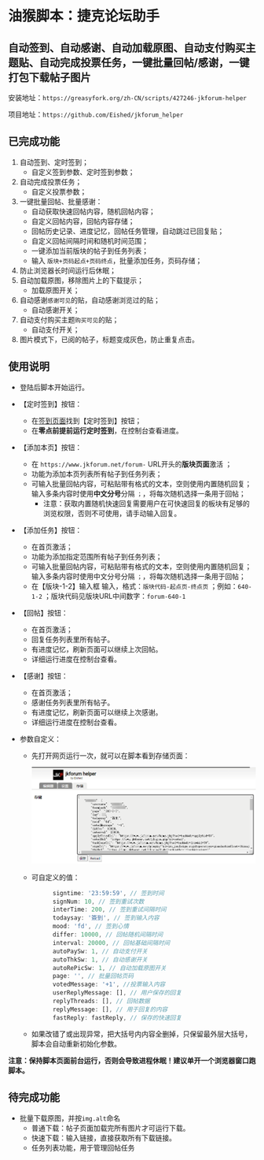 # 油猴脚本：捷克论坛助手

## 自动签到、自动感谢、自动加载原图、自动支付购买主题贴、自动完成投票任务，一键批量回帖/感谢，一键打包下载帖子图片

安装地址：`https://greasyfork.org/zh-CN/scripts/427246-jkforum-helper`

项目地址：`https://github.com/Eished/jkforum_helper`

## 已完成功能

1. 自动签到、定时签到；
   - 自定义签到参数、定时签到参数；
2. 自动完成投票任务；
   - 自定义投票参数；
3. 一键批量回帖、批量感谢：
   - 自动获取快速回帖内容，随机回帖内容；
   - 自定义回帖内容，回帖内容存储；
   - 回帖历史记录、进度记忆，回帖任务管理，自动跳过已回复贴；
   - 自定义回帖间隔时间和随机时间范围；
   - 一键添加当前版块的帖子到任务列表；
   - 输入 `版块+页码起点+页码终点`，批量添加任务，页码存储；
4. 防止浏览器长时间运行后休眠；
5. 自动加载原图，移除图片上的下载提示；
   - 加载原图开关；
6. 自动感谢`感谢可见`的贴，自动感谢浏览过的贴；
   - 自动感谢开关；
7. 自动支付购买主题`购买可见`的贴；
   - 自动支付开关；
8. 图片模式下，已阅的帖子，标题变成灰色，防止重复点击。

## 使用说明

- 登陆后脚本开始运行。
  
- 【定时签到】按钮：
  
  - 在[签到页面](https://www.jkforum.net/plugin/?id=dsu_paulsign:sign)找到【定时签到】按钮；
  - 在**零点前提前运行定时签到**，在控制台查看进度。
  
- 【添加本页】按钮：
  - 在 `https://www.jkforum.net/forum-` URL开头的**版块页面**激活 ；
  - 功能为添加本页列表所有帖子到任务列表；
  - 可输入批量回帖内容，可粘贴带有格式的文本，空则使用内置随机回复；输入多条内容时使用**中文分号**分隔 `；`，将每次随机选择一条用于回帖；
    - 注意：获取内置随机快速回复需要用户在可快速回复的板块有足够的浏览权限，否则不可使用，请手动输入回复。
  
- 【添加任务】按钮：
   - 在首页激活；
   - 功能为添加指定范围所有帖子到任务列表；
   - 可输入批量回帖内容，可粘贴带有格式的文本，空则使用内置随机回复；输入多条内容时使用中文分号分隔 `；`，将每次随机选择一条用于回帖；
   - 在【版块-1-2】输入框 输入，格式：`版块代码-起点页-终点页` ；例如：`640-1-2` ；版块代码见版块URL中间数字：`forum-640-1`
   
- 【回帖】按钮：

   - 在首页激活；
   - 回复任务列表里所有帖子。
   - 有进度记忆，刷新页面可以继续上次回帖。
   - 详细运行进度在控制台查看。

- 【感谢】按钮：

   - 在首页激活；
   - 感谢任务列表里所有帖子。
   - 有进度记忆，刷新页面可以继续上次感谢。
   - 详细运行进度在控制台查看。

- 参数自定义：

  - 先打开网页运行一次，就可以在脚本看到存储页面：

    ![image-20210611163109214](readme.assets/image-20210611163109214.png)

  - 可自定义的值：

    ```javascript
          signtime: '23:59:59', // 签到时间
          signNum: 10, // 签到重试次数
          interTime: 200, // 签到重试间隔时间
          todaysay: '簽到', // 签到输入内容
          mood: 'fd', // 签到心情
          differ: 10000, // 回帖随机间隔时间
          interval: 20000, // 回帖基础间隔时间
          autoPaySw: 1, // 自动支付开关
          autoThkSw: 1, // 自动感谢开关
          autoRePicSw: 1, // 自动加载原图开关
          page: '', // 批量回帖页码
          votedMessage: '+1', //投票输入内容
          userReplyMessage: [], // 用户保存的回复
          replyThreads: [], // 回帖数据
          replyMessage: [], // 用于回复的内容
          fastReply: fastReply, // 保存的快速回复
    ```
    
  - 如果改错了或出现异常，把大括号内内容全删掉，只保留最外层大括号，脚本会自动重新初始化参数。

**注意：保持脚本页面前台运行，否则会导致进程休眠！建议单开一个浏览器窗口跑脚本。**

## 待完成功能

- 批量下载原图，并按`img.alt`命名
  - 普通下载：帖子页面加载完所有图片才可运行下载。
  - 快速下载：输入链接，直接获取所有下载链接。
  - 任务列表功能，用于管理回帖任务